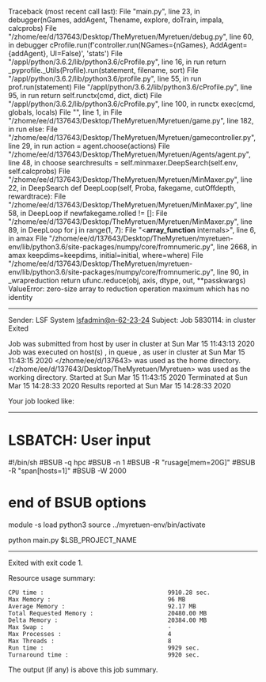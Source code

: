 Traceback (most recent call last):
  File "main.py", line 23, in <module>
    debugger(nGames, addAgent, Thename, explore, doTrain, impala, calcprobs)
  File "/zhome/ee/d/137643/Desktop/TheMyretuen/Myretuen/debug.py", line 60, in debugger
    cProfile.run(f'controller.run(NGames={nGames}, AddAgent={addAgent}, UI=False)', 'stats')
  File "/appl/python/3.6.2/lib/python3.6/cProfile.py", line 16, in run
    return _pyprofile._Utils(Profile).run(statement, filename, sort)
  File "/appl/python/3.6.2/lib/python3.6/profile.py", line 55, in run
    prof.run(statement)
  File "/appl/python/3.6.2/lib/python3.6/cProfile.py", line 95, in run
    return self.runctx(cmd, dict, dict)
  File "/appl/python/3.6.2/lib/python3.6/cProfile.py", line 100, in runctx
    exec(cmd, globals, locals)
  File "<string>", line 1, in <module>
  File "/zhome/ee/d/137643/Desktop/TheMyretuen/Myretuen/game.py", line 182, in run
    else:
  File "/zhome/ee/d/137643/Desktop/TheMyretuen/Myretuen/gamecontroller.py", line 29, in run
    action = agent.choose(actions)
  File "/zhome/ee/d/137643/Desktop/TheMyretuen/Myretuen/Agents/agent.py", line 48, in choose
    searchresults = self.minmaxer.DeepSearch(self.env, self.calcprobs)
  File "/zhome/ee/d/137643/Desktop/TheMyretuen/Myretuen/MinMaxer.py", line 22, in DeepSearch
    def DeepLoop(self, Proba, fakegame, cutOffdepth, rewardtrace):
  File "/zhome/ee/d/137643/Desktop/TheMyretuen/Myretuen/MinMaxer.py", line 58, in DeepLoop
    if newfakegame.rolled != []:
  File "/zhome/ee/d/137643/Desktop/TheMyretuen/Myretuen/MinMaxer.py", line 89, in DeepLoop
    for j in range(1, 7):
  File "<__array_function__ internals>", line 6, in amax
  File "/zhome/ee/d/137643/Desktop/TheMyretuen/myretuen-env/lib/python3.6/site-packages/numpy/core/fromnumeric.py", line 2668, in amax
    keepdims=keepdims, initial=initial, where=where)
  File "/zhome/ee/d/137643/Desktop/TheMyretuen/myretuen-env/lib/python3.6/site-packages/numpy/core/fromnumeric.py", line 90, in _wrapreduction
    return ufunc.reduce(obj, axis, dtype, out, **passkwargs)
ValueError: zero-size array to reduction operation maximum which has no identity

------------------------------------------------------------
Sender: LSF System <lsfadmin@n-62-23-24>
Subject: Job 5830114: <NNAgent7MinMax-2-5> in cluster <dcc> Exited

Job <NNAgent7MinMax-2-5> was submitted from host <n-62-27-18> by user <s183905> in cluster <dcc> at Sun Mar 15 11:43:13 2020
Job was executed on host(s) <n-62-23-24>, in queue <hpc>, as user <s183905> in cluster <dcc> at Sun Mar 15 11:43:15 2020
</zhome/ee/d/137643> was used as the home directory.
</zhome/ee/d/137643/Desktop/TheMyretuen/Myretuen> was used as the working directory.
Started at Sun Mar 15 11:43:15 2020
Terminated at Sun Mar 15 14:28:33 2020
Results reported at Sun Mar 15 14:28:33 2020

Your job looked like:

------------------------------------------------------------
# LSBATCH: User input
#!/bin/sh
#BSUB -q hpc
#BSUB -n 1
#BSUB -R "rusage[mem=20G]"
#BSUB -R "span[hosts=1]"
#BSUB -W 2000
# end of BSUB options

module -s load python3
source ../myretuen-env/bin/activate

python main.py $LSB_PROJECT_NAME


------------------------------------------------------------

Exited with exit code 1.

Resource usage summary:

    CPU time :                                   9910.28 sec.
    Max Memory :                                 96 MB
    Average Memory :                             92.17 MB
    Total Requested Memory :                     20480.00 MB
    Delta Memory :                               20384.00 MB
    Max Swap :                                   -
    Max Processes :                              4
    Max Threads :                                8
    Run time :                                   9929 sec.
    Turnaround time :                            9920 sec.

The output (if any) is above this job summary.

